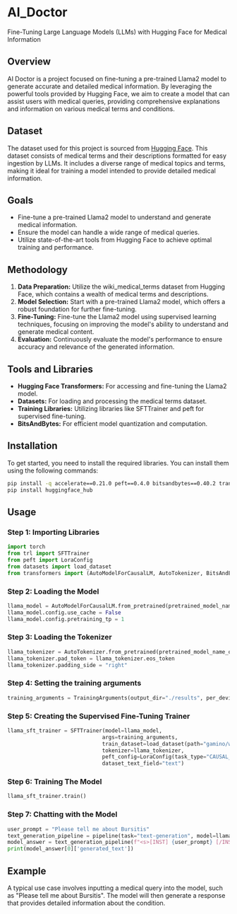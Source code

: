 # AI_Doctor

Fine-Tuning Large Language Models (LLMs) with Hugging Face for Medical Information

## Overview

AI Doctor is a project focused on fine-tuning a pre-trained Llama2 model to generate accurate and detailed medical information. By leveraging the powerful tools provided by Hugging Face, we aim to create a model that can assist users with medical queries, providing comprehensive explanations and information on various medical terms and conditions.

## Dataset

The dataset used for this project is sourced from [Hugging Face](https://huggingface.co/datasets/gamino/wiki_medical_terms). This dataset consists of medical terms and their descriptions formatted for easy ingestion by LLMs. It includes a diverse range of medical topics and terms, making it ideal for training a model intended to provide detailed medical information.

## Goals

- Fine-tune a pre-trained Llama2 model to understand and generate medical information.
- Ensure the model can handle a wide range of medical queries.
- Utilize state-of-the-art tools from Hugging Face to achieve optimal training and performance.

## Methodology

1. **Data Preparation:** Utilize the wiki_medical_terms dataset from Hugging Face, which contains a wealth of medical terms and descriptions.
2. **Model Selection:** Start with a pre-trained Llama2 model, which offers a robust foundation for further fine-tuning.
3. **Fine-Tuning:** Fine-tune the Llama2 model using supervised learning techniques, focusing on improving the model's ability to understand and generate medical content.
4. **Evaluation:** Continuously evaluate the model's performance to ensure accuracy and relevance of the generated information.
   
## Tools and Libraries

- **Hugging Face Transformers:** For accessing and fine-tuning the Llama2 model.
- **Datasets:** For loading and processing the medical terms dataset.
- **Training Libraries:** Utilizing libraries like SFTTrainer and peft for supervised fine-tuning.
- **BitsAndBytes:** For efficient model quantization and computation.

## Installation

To get started, you need to install the required libraries. You can install them using the following commands:
 ```bash
 pip install -q accelerate==0.21.0 peft==0.4.0 bitsandbytes==0.40.2 transformers==4.31.0 trl==0.4.7
pip install huggingface_hub
 ```

## Usage

### Step 1: Importing Libraries
 ```python
import torch
from trl import SFTTrainer
from peft import LoraConfig
from datasets import load_dataset
from transformers import (AutoModelForCausalLM, AutoTokenizer, BitsAndBytesConfig, TrainingArguments, pipeline)
 ```

### Step 2: Loading the Model
 ```python
llama_model = AutoModelForCausalLM.from_pretrained(pretrained_model_name_or_path="aboonaji/llama2finetune-v2", quantization_config=BitsAndBytesConfig(load_in_4bit=True, bnb_4bit_compute_dtype=getattr(torch, "float16"), bnb_4bit_quant_type="nf4"))
llama_model.config.use_cache = False
llama_model.config.pretraining_tp = 1

 ```
### Step 3: Loading the Tokenizer
 ```python
llama_tokenizer = AutoTokenizer.from_pretrained(pretrained_model_name_or_path="aboonaji/llama2finetune-v2", trust_remote_code=True)
llama_tokenizer.pad_token = llama_tokenizer.eos_token
llama_tokenizer.padding_side = "right"
 ```

### Step 4: Setting the training arguments
 ```python
training_arguments = TrainingArguments(output_dir="./results", per_device_train_batch_size=4, max_steps=100)
 ```

### Step 5: Creating the Supervised Fine-Tuning Trainer
 ```python
llama_sft_trainer = SFTTrainer(model=llama_model,
                               args=training_arguments,
                               train_dataset=load_dataset(path="gamino/wiki_medical_terms", split="train"),
                               tokenizer=llama_tokenizer,
                               peft_config=LoraConfig(task_type="CAUSAL_LM", r=64, lora_alpha=16, lora_dropout=0.1),
                               dataset_text_field="text")

 ```

### Step 6: Training The Model
 ```python
llama_sft_trainer.train()
 ```

### Step 7: Chatting with the Model
 ```python
user_prompt = "Please tell me about Bursitis"
text_generation_pipeline = pipeline(task="text-generation", model=llama_model, tokenizer=llama_tokenizer, max_length=300)
model_answer = text_generation_pipeline(f"<s>[INST] {user_prompt} [/INST]")
print(model_answer[0]['generated_text'])
 ```

## Example

A typical use case involves inputting a medical query into the model, such as "Please tell me about Bursitis". The model will then generate a response that provides detailed information about the condition.
